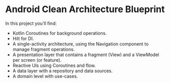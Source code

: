 # Android Clean Architecture Blueprint

In this project you'll find:
- Kotlin Coroutines for background operations.
- Hilt for DI.
- A single-activity architecture, using the Navigation component to manage fragment operations.
- A presentation layer that contains a fragment (View) and a ViewModel per screen (or feature).
- Reactive UIs using Coroutines and flow.
- A data layer with a repository and data sources.
- A domain level with use-cases.
